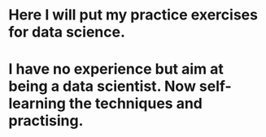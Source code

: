 # Here I will put my practice exercises for data science.
# I have no experience but aim at being a data scientist. Now self-learning the techniques and practising.
